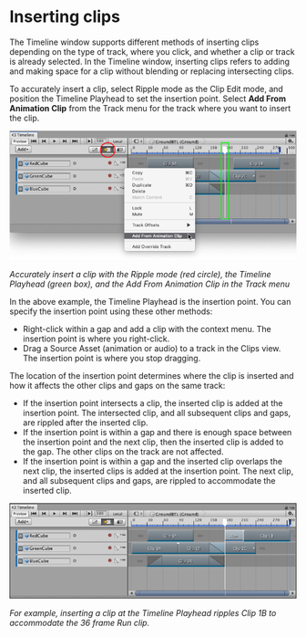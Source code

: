 # Inserting clips

The Timeline window supports different methods of inserting clips depending on the type of track, where you click, and whether a clip or track is already selected. In the Timeline window, inserting clips refers to adding and making space for a clip without blending or replacing intersecting clips.

To accurately insert a clip, select Ripple mode as the Clip Edit mode, and position the Timeline Playhead to set the insertion point. Select **Add From Animation Clip** from the Track menu for the track where you want to insert the clip. 

![Accurately insert a clip with the Ripple mode (red circle), the Timeline Playhead (green box), and the Add From Animation Clip in the Track menu](images/timeline_clips_view_inserting_before.png)

_Accurately insert a clip with the Ripple mode (red circle), the Timeline Playhead (green box), and the Add From Animation Clip in the Track menu_

In the above example, the Timeline Playhead is the insertion point. You can specify the insertion point using these other methods:

* Right-click within a gap and add a clip with the context menu. The insertion point is where you right-click.
* Drag a Source Asset (animation or audio) to a track in the Clips view. The insertion point is where you stop dragging.

The location of the insertion point determines where the clip is inserted and how it affects the other clips and gaps on the same track:

* If the insertion point intersects a clip, the inserted clip is added at the insertion point. The intersected clip, and all subsequent clips and gaps, are rippled after the inserted clip.
* If the insertion point is within a gap and there is enough space between the insertion point and the next clip, then the inserted clip is added to the gap. The other clips on the track are not affected.
* If the insertion point is within a gap and the inserted clip overlaps the next clip, the inserted clips is added at the insertion point. The next clip, and all subsequent clips and gaps, are rippled to accommodate the inserted clip. 

![For example, inserting a clip at the Timeline Playhead ripples Clip 1B to accommodate the 36 frame Run clip.](images/timeline_clips_view_inserting_after.png)

_For example, inserting a clip at the Timeline Playhead ripples Clip 1B to accommodate the 36 frame Run clip._

